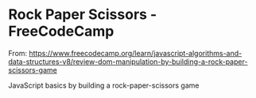 # Rock Paper Scissors - FreeCodeCamp

From: https://www.freecodecamp.org/learn/javascript-algorithms-and-data-structures-v8/review-dom-manipulation-by-building-a-rock-paper-scissors-game

JavaScript basics by building a rock-paper-scissors game
